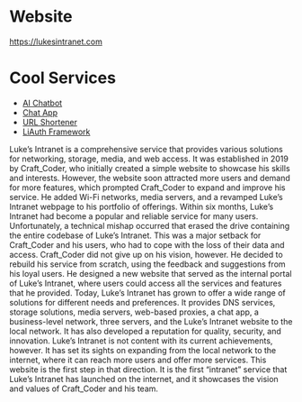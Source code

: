 # Website
https://lukesintranet.com
# Cool Services
- [AI Chatbot](https://ai.lukesintranet.com)
- [Chat App](https://chat.lukesintranet.com)
- [URL Shortener](https://lntl.ink)
- [LiAuth Framework](https://developer.lukesintranet.com/liauth)

Luke’s Intranet is a comprehensive service that provides various solutions for networking, storage, media, and web access. It was established in 2019 by Craft_Coder, who initially created a simple website to showcase his skills and interests. However, the website soon attracted more users and demand for more features, which prompted Craft_Coder to expand and improve his service. He added Wi-Fi networks, media servers, and a revamped Luke’s Intranet webpage to his portfolio of offerings. Within six months, Luke’s Intranet had become a popular and reliable service for many users.
Unfortunately, a technical mishap occurred that erased the drive containing the entire codebase of Luke’s Intranet. This was a major setback for Craft_Coder and his users, who had to cope with the loss of their data and access. Craft_Coder did not give up on his vision, however. He decided to rebuild his service from scratch, using the feedback and suggestions from his loyal users. He designed a new website that served as the internal portal of Luke’s Intranet, where users could access all the services and features that he provided.
Today, Luke’s Intranet has grown to offer a wide range of solutions for different needs and preferences. It provides DNS services, storage solutions, media servers, web-based proxies, a chat app, a business-level network, three servers, and the Luke’s Intranet website to the local network. It has also developed a reputation for quality, security, and innovation. Luke’s Intranet is not content with its current achievements, however. It has set its sights on expanding from the local network to the internet, where it can reach more users and offer more services. This website is the first step in that direction. It is the first “intranet” service that Luke’s Intranet has launched on the internet, and it showcases the vision and values of Craft_Coder and his team.
